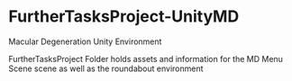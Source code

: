 # FurtherTasksProject-UnityMD
Macular Degeneration Unity Environment

FurtherTasksProject Folder holds assets and information for the MD Menu Scene scene as well as the roundabout environment
